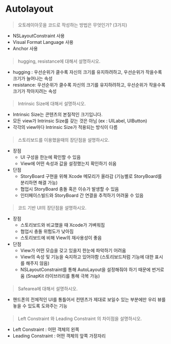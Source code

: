 # Autolayout
###
> 오토레이아웃을 코드로 작성하는 방법은 무엇인가? (3가지)
- NSLayoutConstraint 사용
- Visual Format Language 사용
- Anchor 사용
####
> hugging, resistance에 대해서 설명하시오.
- hugging : 우선순위가 클수록 자신의 크기를 유지하려하고, 우선순위가 작을수록 크기가 늘어나는 속성
- resistance: 우선순위가 클수록 자신의 크기를 유지하려하고, 우선순위가 작을수록 크기가 작아지려는 속성
####
> Intrinsic Size에 대해서 설명하시오.
- Intrinsic Size는 콘텐츠의 본질적인 크기입니다.
- 모든 view가 Intrinsic Size를 갖는 것은 아님 (ex : UILabel, UIButton)
- 각각의 view마다 Intrinsic Size가 적용되는 방식이 다름
####
> 스토리보드를 이용했을때의 장단점을 설명하시오.
- 장점
    * UI 구성을 한눈에 확인할 수 있음
    * View에 어떤 속성과 값을 설정했는지 확인하기 쉬움
- 단점 
    * StoryBoard 구현을 위해 Xcode 메모리가 올라감 (기능별로 StoryBoard를 분리하면 해결 가능)
    * 협업시 StoryBoard 충돌 혹은 이슈가 발생할 수 있음
    * 인터페이스빌드와 StoryBoard 간 연결을 추적하기 어려울 수 있음
####
> 코드 기반 UI의 장단점을 설명하시오.
- 장점
    * 스토리보드와 비교했을 때 Xcode가 가벼워짐
    * 협업시 충돌 위험도가 낮아짐
    * 스토리보드에 비해 View의 재사용성이 좋음
- 단점
    * View가 어떤 모습을 갖고 있을지 한눈에 파악하기 어려움
    * View의 속성 및 기능을 숙지하고 있어야함 (스토리보드처럼 기능에 대한 표시를 해주지 않음)
    * NSLayoutConstraint를 통해 AutoLayout을 설정해줘야 하기 때문에 번거로움 (SnapKit 라이브러리를 통해 극복 가능)
####
> Safearea에 대해서 설명하시오.
- 핸드폰의 전체적인 UI를 통틀어서 컨텐츠가 제대로 보일수 있는 부분에만 우리 뷰를 놓을 수 있도록 도와주는 기능
####
> Left Constraint 와 Leading Constraint 의 차이점을 설명하시오.
- Left Constraint : 어떤 객체의 왼쪽
- Leading Constraint : 어떤 객체의 앞쪽 가장자리
####

